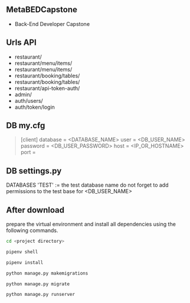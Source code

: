 ## MetaBEDCapstone
* Back-End Developer Capstone

## Urls API
* restaurant/
* restaurant/menu/items/
* restaurant/menu/items/<pk>
* restaurant/booking/tables/
* restaurant/booking/tables/<pk>
* restaurant/api-token-auth/
* admin/
* auth/users/
* auth/token/login

## DB my.cfg
> [client]
> database = <DATABASE_NAME>
> user = <DB_USER_NAME>
> password = <DB_USER_PASSWORD>
> host = <IP_OR_HOSTNAME>
> port = <PORT>

## DB settings.py 
  DATABASES 
    'TEST' := the test database name
  do not forget to add permissions to the test base for <DB_USER_NAME>

## After download
prepare the virtual environment and install all dependencies using the following commands.

```bash
cd <project directory>

pipenv shell

pipenv install 

python manage.py makemigrations

python manage.py migrate

python manage.py runserver
```

